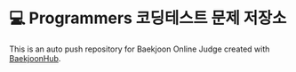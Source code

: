 # 💻 Programmers 코딩테스트 문제 저장소
This is an auto push repository for Baekjoon Online Judge created with [BaekjoonHub](https://github.com/BaekjoonHub/BaekjoonHub).
